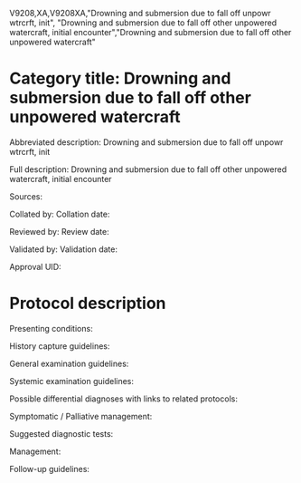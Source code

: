 V9208,XA,V9208XA,"Drowning and submersion due to fall off unpowr wtrcrft, init", "Drowning and submersion due to fall off other unpowered watercraft, initial encounter","Drowning and submersion due to fall off other unpowered watercraft"
# Category title: Drowning and submersion due to fall off other unpowered watercraft

Abbreviated description: Drowning and submersion due to fall off unpowr wtrcrft, init

Full description: Drowning and submersion due to fall off other unpowered watercraft, initial encounter

Sources:

Collated by:
Collation date:

Reviewed by:
Review date:

Validated by:
Validation date:

Approval UID:

# Protocol description

Presenting conditions:

History capture guidelines:

General examination guidelines:

Systemic examination guidelines:

Possible differential diagnoses with links to related protocols:

Symptomatic / Palliative management:

Suggested diagnostic tests:

Management:

Follow-up guidelines:
